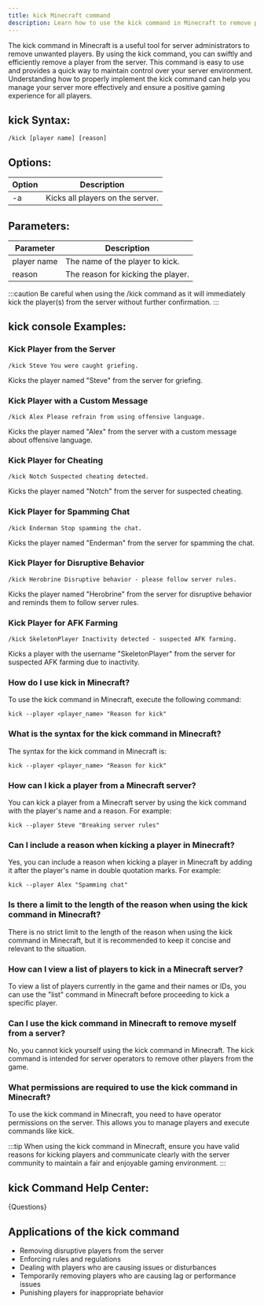 ```yaml
---
title: kick Minecraft command
description: Learn how to use the kick command in Minecraft to remove players from the server. Explore the syntax, options, and effects of this powerful command.
---
```


The kick command in Minecraft is a useful tool for server administrators to remove unwanted players. By using the kick command, you can swiftly and efficiently remove a player from the server. This command is easy to use and provides a quick way to maintain control over your server environment. Understanding how to properly implement the kick command can help you manage your server more effectively and ensure a positive gaming experience for all players.

## kick Syntax:
```console
/kick [player name] [reason]
```
## Options:
| Option | Description                      |
|--------|----------------------------------|
| -a     | Kicks all players on the server. |

## Parameters:
| Parameter   | Description               |
|-------------|---------------------------|
| player name | The name of the player to kick. |
| reason      | The reason for kicking the player. |

:::caution
Be careful when using the /kick command as it will immediately kick the player(s) from the server without further confirmation.
:::
## kick console Examples:
### Kick Player from the Server
```console
/kick Steve You were caught griefing.
```
Kicks the player named "Steve" from the server for griefing.

### Kick Player with a Custom Message
```console
/kick Alex Please refrain from using offensive language.
```
Kicks the player named "Alex" from the server with a custom message about offensive language.

### Kick Player for Cheating
```console
/kick Notch Suspected cheating detected.
```
Kicks the player named "Notch" from the server for suspected cheating.

### Kick Player for Spamming Chat
```console
/kick Enderman Stop spamming the chat.
```
Kicks the player named "Enderman" from the server for spamming the chat.

### Kick Player for Disruptive Behavior
```console
/kick Herobrine Disruptive behavior - please follow server rules.
```
Kicks the player named "Herobrine" from the server for disruptive behavior and reminds them to follow server rules.

### Kick Player for AFK Farming
```console
/kick SkeletonPlayer Inactivity detected - suspected AFK farming.
```
Kicks a player with the username "SkeletonPlayer" from the server for suspected AFK farming due to inactivity.
### How do I use kick in Minecraft?
To use the kick command in Minecraft, execute the following command:
```console
kick --player <player_name> "Reason for kick"
```

### What is the syntax for the kick command in Minecraft?
The syntax for the kick command in Minecraft is:
```console
kick --player <player_name> "Reason for kick"
```

### How can I kick a player from a Minecraft server?
You can kick a player from a Minecraft server by using the kick command with the player's name and a reason. For example:
```console
kick --player Steve "Breaking server rules"
```

### Can I include a reason when kicking a player in Minecraft?
Yes, you can include a reason when kicking a player in Minecraft by adding it after the player's name in double quotation marks. For example:
```console
kick --player Alex "Spamming chat"
```

### Is there a limit to the length of the reason when using the kick command in Minecraft?
There is no strict limit to the length of the reason when using the kick command in Minecraft, but it is recommended to keep it concise and relevant to the situation.

### How can I view a list of players to kick in a Minecraft server?
To view a list of players currently in the game and their names or IDs, you can use the "list" command in Minecraft before proceeding to kick a specific player.

### Can I use the kick command in Minecraft to remove myself from a server?
No, you cannot kick yourself using the kick command in Minecraft. The kick command is intended for server operators to remove other players from the game.

### What permissions are required to use the kick command in Minecraft?
To use the kick command in Minecraft, you need to have operator permissions on the server. This allows you to manage players and execute commands like kick.

:::tip
When using the kick command in Minecraft, ensure you have valid reasons for kicking players and communicate clearly with the server community to maintain a fair and enjoyable gaming environment.
::: 

## kick Command Help Center:
{Questions}
## Applications of the kick command

- Removing disruptive players from the server
- Enforcing rules and regulations
- Dealing with players who are causing issues or disturbances 
- Temporarily removing players who are causing lag or performance issues
- Punishing players for inappropriate behavior
